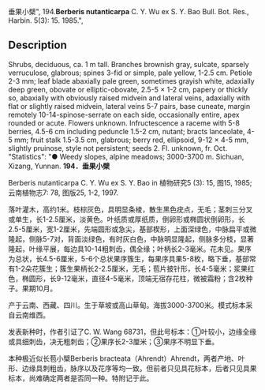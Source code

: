 垂果小檗",
194.**Berberis nutanticarpa** C. Y. Wu ex S. Y. Bao Bull. Bot. Res., Harbin. 5(3): 15. 1985.",

## Description
Shrubs, deciduous, ca. 1 m tall. Branches brownish gray, sulcate, sparsely verruculose, glabrous; spines 3-fid or simple, pale yellow, 1-2.5 cm. Petiole 2-3 mm; leaf blade abaxially pale green, sometimes grayish white, adaxially deep green, obovate or elliptic-obovate, 2.5-5 × 1-2 cm, papery or thickly so, abaxially with obviously raised midvein and lateral veins, adaxially with flat or slightly raised midvein, lateral veins 5-7 pairs, base cuneate, margin remotely 10-14-spinose-serrate on each side, occasionally entire, apex rounded or acute. Flowers unknown. Infructescence a raceme with 5-8 berries, 4.5-6 cm including peduncle 1.5-2 cm, nutant; bracts lanceolate, 4-5 mm; fruit stalk 1.5-3.5 cm, glabrous; berry red, ellipsoid, 9-12 × 4-5 mm, slightly pruinose, style not persistent; seeds 2. Fl. unknown, fr. Oct.
  "Statistics": "● Weedy slopes, alpine meadows; 3000-3700 m. Sichuan, Xizang, Yunnan.
**194．垂果小檗**

Berberis nutanticarpa C. Y. Wu ex S. Y. Bao in 植物研究5 (3): 15, 图15, 1985; 云南植物志7: 78, 图版25, 1-2, 1997.

落叶灌木，高约1米。枝棕灰色，具明显条棱，散生黑色疣点，无毛；茎刺三分叉或单生，长1-2.5厘米，淡黄色。叶纸质或厚纸质，倒卵形或椭圆状倒卵形，长2.5-5厘米，宽1-2厘米，先端圆形或急尖，基部楔形，上面深绿色，中脉扁平或微隆起，侧脉5-7对，背面淡绿色，有时灰白色，中脉明显隆起，侧脉多分枝，显著隆起，叶缘平展，每边具10-14粗刺齿，偶全缘；叶柄长2-3毫米。花未见。果序为总状，长4.5-6厘米，5-6个总状果序簇生，每果序具果5-8枚，略下垂，基部常有1-2朵花簇生；簇生果柄长2-2.5厘米，无毛；苞片披针形，长4-5毫米；浆果红色，椭圆形，长9-12毫米，直径4-5毫米，顶端无宿存花柱，微被霜粉；含2枚种子。果期10月。

产于云南、西藏、四川。生于草坡或高山草甸。海拔3000-3700米。模式标本采自云南维西。

发表新种时，作者引证了C. W. Wang 68731，但此号标本：①叶较小，边缘全缘或具细刺齿，决无粗刺齿；②果序长2-3厘米；③果序不明显下垂。

本种极近似长苞小檗Berberis bracteata（Ahrendt）Ahrendt，两者产地、叶形、边缘具刺粗齿，脉序以及花序等均一致。但前者只见具花标本，后者只见具果标本，尚难确定两者是否同一种。特附记于此。
